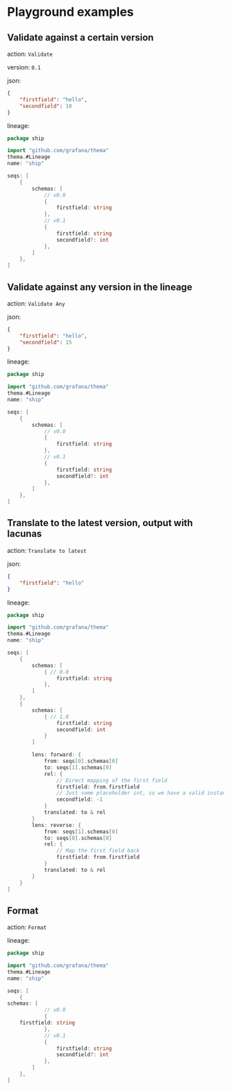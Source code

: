 # Playground examples

## Validate against a certain version

action: `Validate`

version: `0.1`

json: 
```json
{
    "firstfield": "hello",
    "secondfield": 10
}
```

lineage:
```go
package ship

import "github.com/grafana/thema"
thema.#Lineage
name: "ship"

seqs: [
	{
		schemas: [
			// v0.0
			{
				firstfield: string
			},
			// v0.1
			{
                firstfield: string
				secondfield?: int
			},
		]
	},
]
```

## Validate against any version in the lineage

action: `Validate Any`

json:
```json
{
    "firstfield": "hello",
    "secondfield": 15
}
```

lineage:
```go
package ship

import "github.com/grafana/thema"
thema.#Lineage
name: "ship"

seqs: [
	{
		schemas: [
			// v0.0
			{
				firstfield: string
			},
			// v0.1
			{
                firstfield: string
				secondfield?: int
			},
		]
	},
]
```

## Translate to the latest version, output with lacunas

action: `Translate to latest`

json:
```json
{
    "firstfield": "hello"
}
```

lineage:
```go
package ship

import "github.com/grafana/thema"
thema.#Lineage
name: "ship"

seqs: [
    {
        schemas: [
            { // 0.0
                firstfield: string
            },
        ]
    },
    {
		schemas: [
            { // 1.0
                firstfield: string
                secondfield: int
            }
        ]

        lens: forward: {
            from: seqs[0].schemas[0]
            to: seqs[1].schemas[0]
            rel: {
                // Direct mapping of the first field
                firstfield: from.firstfield
                // Just some placeholder int, so we have a valid instance of schema 1.0
                secondfield: -1
            }
            translated: to & rel
        }
        lens: reverse: {
            from: seqs[1].schemas[0]
            to: seqs[0].schemas[0]
            rel: {
                // Map the first field back
                firstfield: from.firstfield
            }
            translated: to & rel
        }
    }
]
```

## Format

action: `Format`

lineage:
```go
package ship

import "github.com/grafana/thema"
thema.#Lineage
name: "ship"

seqs: [
	{
schemas: [
			// v0.0
			{
	firstfield: string
			},
			// v0.1
			{
                firstfield: string
				secondfield?: int
			},
		]
	},
]
```
